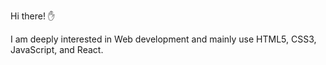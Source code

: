 Hi there! &#x270B;

I am deeply interested in Web development and mainly use HTML5, CSS3, JavaScript, and React.
